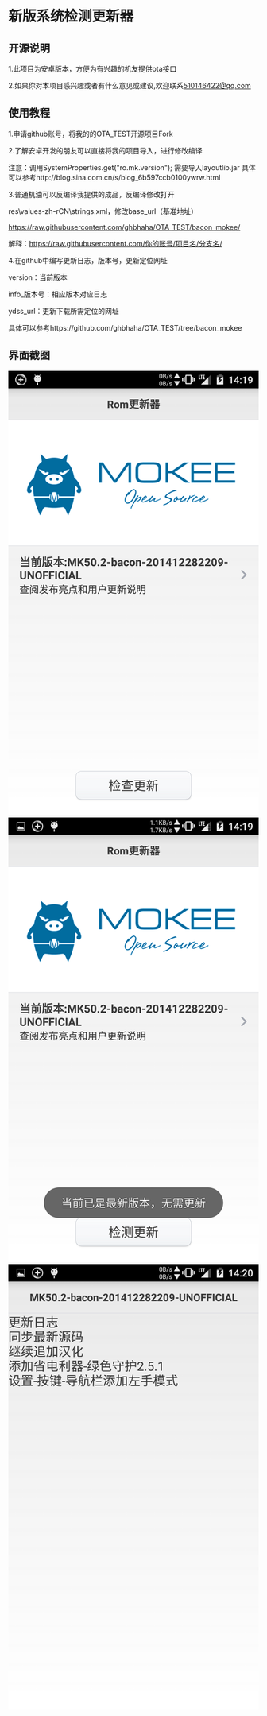 新版系统检测更新器
===========

开源说明
----------------

1.此项目为安卓版本，方便为有兴趣的机友提供ota接口

2.如果你对本项目感兴趣或者有什么意见或建议,欢迎联系[510146422@qq.com](mailto:510146422@qq.com)

使用教程
---------------
1.申请github账号，将我的的OTA_TEST开源项目Fork

2.了解安卓开发的朋友可以直接将我的项目导入，进行修改编译

注意：调用SystemProperties.get("ro.mk.version");
      需要导入layoutlib.jar 具体可以参考http://blog.sina.com.cn/s/blog_6b597ccb0100ywrw.html

3.普通机油可以反编译我提供的成品，反编译修改打开

res\values-zh-rCN\strings.xml，修改base_url（基准地址）

https://raw.githubusercontent.com/ghbhaha/OTA_TEST/bacon_mokee/

解释：https://raw.githubusercontent.com/你的账号/项目名/分支名/

4.在github中编写更新日志，版本号，更新定位网址

version：当前版本

info_版本号：相应版本对应日志

ydss_url：更新下载所需定位的网址

具体可以参考https://github.com/ghbhaha/OTA_TEST/tree/bacon_mokee

界面截图
---------------
![Image text](https://github.com/ghbhaha/OTA_TEST/blob/Android_New/screenshots/Screenshot_2014-12-29-14-19-55.png)
![Image text](https://github.com/ghbhaha/OTA_TEST/blob/Android_New/screenshots/Screenshot_2014-12-29-14-19-59.png)
![Image text](https://github.com/ghbhaha/OTA_TEST/blob/Android_New/screenshots/Screenshot_2014-12-29-14-20-04.png)
